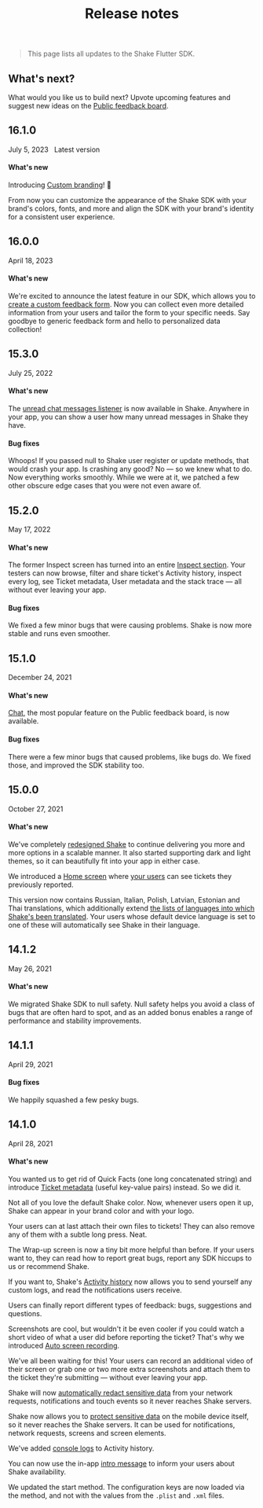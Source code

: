 ﻿---
id: releases
title: Release notes
---
>This page lists all updates to the Shake Flutter SDK.

## What's next?

What would you like us to build next? Upvote upcoming features and suggest new ideas on the [Public feedback board](https://feedback.shakebugs.com/).

## 16.1.0
<span class="tag-button">July 5, 2023</span>&nbsp;&nbsp;
<span class="tag-button green-tag-button">Latest version</span>

#### What's new

Introducing [Custom branding](/flutter/configuration-and-data/custom-branding)! 🎨️

From now you can customize the appearance of the Shake SDK with your brand's colors,
fonts, and more and align the SDK with your brand's identity for a consistent user experience.

## 16.0.0
<span class="tag-button">April 18, 2023</span>&nbsp;&nbsp;

#### What's new

We're excited to announce the latest feature in our SDK, which allows you to [create a custom feedback form](/flutter/configuration-and-data/custom-forms).
Now you can collect even more detailed information from your users and tailor the form to your specific needs.
Say goodbye to generic feedback form and hello to personalized data collection!

## 15.3.0
<span class="tag-button">July 25, 2022</span>&nbsp;&nbsp;

#### What's new
The [unread chat messages listener](/flutter/users/chat/#unread-messages) is now available in Shake. Anywhere in your app, you can show a user how many unread messages in Shake they have.

#### Bug fixes
Whoops! If you passed null to Shake user register or update methods, that would crash your app. Is crashing any good? No — so we knew what to do. Now everything works smoothly.
While we were at it, we patched a few other obscure edge cases that you were not even aware of. 


## 15.2.0
<span class="tag-button">May 17, 2022</span>&nbsp;&nbsp;

#### What's new
The former Inspect screen has turned into an entire [Inspect section](/flutter/shake-ui/inspect-section). Your testers can now browse, filter and share ticket's Activity history, inspect every log, see Ticket metadata, User metadata and the stack trace — all without ever leaving your app.

#### Bug fixes
We fixed a few minor bugs that were causing problems. Shake is now more stable and runs even smoother.

## 15.1.0
<span class="tag-button">December 24, 2021</span>&nbsp;&nbsp;

#### What's new

[Chat](/flutter/shake-ui/chat-screen), the most popular feature on the Public feedback board, is now available.

#### Bug fixes

There were a few minor bugs that caused problems, like bugs do. We fixed those, and improved the SDK stability too.

## 15.0.0
<span class="tag-button">October 27, 2021</span>&nbsp;&nbsp;

#### What's new

We've completely [redesigned Shake](/flutter/shake-ui/home-screen) to continue delivering you more and more options in a scalable manner.
It also started supporting dark and light themes, so it can beautifully fit into your app in either case.

We introduced a [Home screen](/flutter/shake-ui/home-screen) where [your users](/flutter/users/overview) can see tickets they previously reported.

This version now contains Russian, Italian, Polish, Latvian, Estonian and Thai translations, which additionally extend [the lists of languages into which Shake's been translated](https://help.shakebugs.com/en/articles/3392092-which-languages-has-shake-sdk-been-translated-to). 
Your users whose default device language is set to one of these will automatically see Shake in their language.

## 14.1.2
<span class="tag-button">May 26, 2021</span>&nbsp;&nbsp;

#### What's new

We migrated Shake SDK to null safety. Null safety helps you avoid a class of bugs that are often hard to spot,
and as an added bonus enables a range of performance and stability improvements.

## 14.1.1
<span class="tag-button">April 29, 2021</span>&nbsp;&nbsp;

#### Bug fixes

We happily squashed a few pesky bugs.

## 14.1.0
<span class="tag-button">April 28, 2021</span>&nbsp;&nbsp;

#### What's new

You wanted us to get rid of Quick Facts (one long concatenated string)
and introduce [Ticket metadata](/flutter/configuration-and-data/ticket-metadata) (useful key-value pairs) instead. So we did it.

Not all of you love the default Shake color. Now, whenever users open it up,
Shake can appear in your brand color and with your logo.

Your users can at last attach their own files to tickets!
They can also remove any of them with a subtle long press. Neat.

The Wrap-up screen is now a tiny bit more helpful than before.
If your users want to, they can read how to report great bugs, report any SDK hiccups to us or recommend Shake.

If you want to, Shake's [Activity history](/flutter/configuration-and-data/activity-history) now allows you to send yourself any custom logs,
and read the notifications users receive.

Users can finally report different types of feedback: bugs, suggestions and questions.

Screenshots are cool, but wouldn't it be even cooler if you could watch a short video of what a user did before reporting the ticket?
That's why we introduced [Auto screen recording](/flutter/configuration-and-data/auto-screen-recording).

We've all been waiting for this! Your users can record an additional video of their screen or grab one or two more
extra screenshots and attach them to the ticket they're submitting — without ever leaving your app.

Shake will now [automatically redact sensitive data](/flutter/configuration-and-data/manage-sensitive-data/#automatically-redacted-sensitive-data)
from your network requests, notifications and touch events so it never reaches Shake servers.

Shake now allows you to [protect sensitive data](/flutter/configuration-and-data/manage-sensitive-data) on the mobile device itself,
so it never reaches the Shake servers. It can be used for notifications, network requests, screens and screen elements.

We've added [console logs](/flutter/configuration-and-data/activity-history/#console-logs) to Activity history.

You can now use the in-app [intro message](/flutter/user-feedback/intro-message) to inform your users about Shake availability.

We updated the start method. The configuration keys are now loaded via the method, and not with the values from the `.plist` and `.xml` files.
